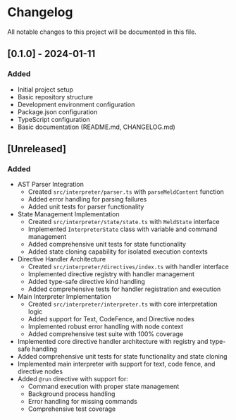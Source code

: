 # Changelog

All notable changes to this project will be documented in this file.

## [0.1.0] - 2024-01-11

### Added
- Initial project setup
- Basic repository structure
- Development environment configuration
- Package.json configuration
- TypeScript configuration
- Basic documentation (README.md, CHANGELOG.md) 

## [Unreleased]

### Added
- AST Parser Integration
  - Created `src/interpreter/parser.ts` with `parseMeldContent` function
  - Added error handling for parsing failures
  - Added unit tests for parser functionality
- State Management Implementation
  - Created `src/interpreter/state/state.ts` with `MeldState` interface
  - Implemented `InterpreterState` class with variable and command management
  - Added comprehensive unit tests for state functionality
  - Added state cloning capability for isolated execution contexts
- Directive Handler Architecture
  - Created `src/interpreter/directives/index.ts` with handler interface
  - Implemented directive registry with handler management
  - Added type-safe directive kind handling
  - Added comprehensive tests for handler registration and execution
- Main Interpreter Implementation
  - Created `src/interpreter/interpreter.ts` with core interpretation logic
  - Added support for Text, CodeFence, and Directive nodes
  - Implemented robust error handling with node context
  - Added comprehensive test suite with 100% coverage 
- Implemented core directive handler architecture with registry and type-safe handling
- Added comprehensive unit tests for state functionality and state cloning
- Implemented main interpreter with support for text, code fence, and directive nodes
- Added `@run` directive with support for:
  - Command execution with proper state management
  - Background process handling
  - Error handling for missing commands
  - Comprehensive test coverage 